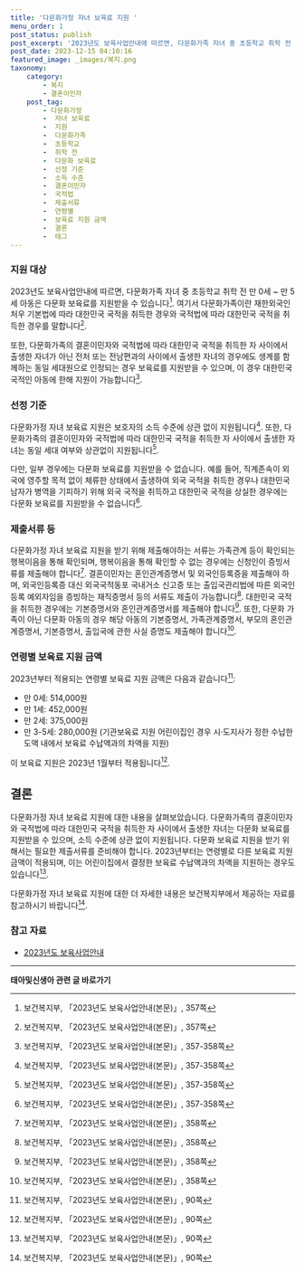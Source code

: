 ```yaml
---
title: '다문화가정 자녀 보육료 지원 '
menu_order: 1
post_status: publish
post_excerpt: '2023년도 보육사업안내에 따르면, 다문화가족 자녀 중 초등학교 취학 전 만 0세   만 5세 아동은 다문화 보육료를 지원받을 수 있습니다  1 . 여기서 다문화가족이란 재한외국인 처우 기본법에 따라 대한민국 국적을 취득한 경우와 국적법에 따라 대한민국 국적을 취득한 경우를 말합니다  1 .'
post_date: 2023-12-15 04:10:16
featured_image: _images/복지.png
taxonomy:
    category:
        - 복지
        - 결혼이민자
    post_tag:
        - 다문화가정
        -  자녀 보육료
        -  지원
        -  다문화가족
        -  초등학교
        -  취학 전
        -  다문화 보육료
        -  선정 기준
        -  소득 수준
        -  결혼이민자
        -  국적법
        -  제출서류
        -  연령별
        -  보육료 지원 금액
        -  결론
        -  태그
---
```



### 지원 대상

2023년도 보육사업안내에 따르면, 다문화가족 자녀 중 초등학교 취학 전 만 0세 ~ 만 5세 아동은 다문화 보육료를 지원받을 수 있습니다[^1]. 여기서 다문화가족이란 재한외국인 처우 기본법에 따라 대한민국 국적을 취득한 경우와 국적법에 따라 대한민국 국적을 취득한 경우를 말합니다[^1].

또한, 다문화가족의 결혼이민자와 국적법에 따라 대한민국 국적을 취득한 자 사이에서 출생한 자녀가 아닌 전처 또는 전남편과의 사이에서 출생한 자녀의 경우에도 생계를 함께하는 동일 세대원으로 인정되는 경우 보육료를 지원받을 수 있으며, 이 경우 대한민국 국적인 아동에 한해 지원이 가능합니다[^2].

### 선정 기준

다문화가정 자녀 보육료 지원은 보호자의 소득 수준에 상관 없이 지원됩니다[^2]. 또한, 다문화가족의 결혼이민자와 국적법에 따라 대한민국 국적을 취득한 자 사이에서 출생한 자녀는 동일 세대 여부와 상관없이 지원됩니다[^2].

다만, 일부 경우에는 다문화 보육료를 지원받을 수 없습니다. 예를 들어, 직계존속이 외국에 영주할 목적 없이 체류한 상태에서 출생하여 외국 국적을 취득한 경우나 대한민국 남자가 병역을 기피하기 위해 외국 국적을 취득하고 대한민국 국적을 상실한 경우에는 다문화 보육료를 지원받을 수 없습니다[^2].

### 제출서류 등

다문화가정 자녀 보육료 지원을 받기 위해 제출해야하는 서류는 가족관계 등이 확인되는 행복이음을 통해 확인되며, 행복이음을 통해 확인할 수 없는 경우에는 신청인이 증빙서류를 제출해야 합니다[^3]. 결혼이민자는 혼인관계증명서 및 외국인등록증을 제출해야 하며, 외국인등록증 대신 외국국적동포 국내거소 신고증 또는 출입국관리법에 따른 외국인등록 예외자임을 증빙하는 재직증명서 등의 서류도 제출이 가능합니다[^3]. 대한민국 국적을 취득한 경우에는 기본증명서와 혼인관계증명서를 제출해야 합니다[^3]. 또한, 다문화 가족이 아닌 다문화 아동의 경우 해당 아동의 기본증명서, 가족관계증명서, 부모의 혼인관계증명서, 기본증명서, 출입국에 관한 사실 증명도 제출해야 합니다[^3].

### 연령별 보육료 지원 금액

2023년부터 적용되는 연령별 보육료 지원 금액은 다음과 같습니다[^4]:
- 만 0세: 514,000원
- 만 1세: 452,000원
- 만 2세: 375,000원
- 만 3-5세: 280,000원 (기관보육료 지원 어린이집인 경우 시·도지사가 정한 수납한도액 내에서 보육료 수납액과의 차액을 지원)

이 보육료 지원은 2023년 1월부터 적용됩니다[^4].

## 결론

다문화가정 자녀 보육료 지원에 대한 내용을 살펴보았습니다. 다문화가족의 결혼이민자와 국적법에 따라 대한민국 국적을 취득한 자 사이에서 출생한 자녀는 다문화 보육료를 지원받을 수 있으며, 소득 수준에 상관 없이 지원됩니다. 다문화 보육료 지원을 받기 위해서는 필요한 제출서류를 준비해야 합니다. 2023년부터는 연령별로 다른 보육료 지원 금액이 적용되며, 이는 어린이집에서 결정한 보육료 수납액과의 차액을 지원하는 경우도 있습니다[^4]. 

다문화가정 자녀 보육료 지원에 대한 더 자세한 내용은 보건복지부에서 제공하는 자료를 참고하시기 바랍니다[^4].

[^1]: 보건복지부, 「2023년도 보육사업안내(본문)」, 357쪽
[^2]: 보건복지부, 「2023년도 보육사업안내(본문)」, 357-358쪽
[^3]: 보건복지부, 「2023년도 보육사업안내(본문)」, 358쪽
[^4]: 보건복지부, 「2023년도 보육사업안내(본문)」, 90쪽

### 참고 자료

- [2023년도 보육사업안내](https://www.easylaw.go.kr)
<!-- wp:separator -->
<hr class="wp-block-separator has-alpha-channel-opacity"/>
<!-- /wp:separator -->

<!-- wp:group {"backgroundColor":"base","layout":{"type":"constrained"}} -->
<div class="wp-block-group has-base-background-color has-background"><!-- wp:paragraph {"align":"center","fontSize":"medium"} -->
<p class="has-text-align-center has-large-font-size"><strong>태아및신생아 관련 글 바로가기</strong></p>
<!-- /wp:paragraph -->


<!-- wp:latest-posts
{"categories":[{"id":1496,"count":19,"description":"","link":"https://uknowlaw.com/category/%ed%83%9c%ec%95%84%eb%b0%8f%ec%8b%a0%ec%83%9d%ec%95%84/","name":"태아및신생아","slug":"태아및신생아","taxonomy":"category","parent":0,"meta":[],"_links":{"self":[{"href":"https://uknowlaw.com/wp-json/wp/v2/categories/1496"}],"collection":[{"href":"https://uknowlaw.com/wp-json/wp/v2/categories"}],"about":[{"href":"https://uknowlaw.com/wp-json/wp/v2/taxonomies/category"}],"wp:post_type":[{"href":"https://uknowlaw.com/wp-json/wp/v2/posts?categories=1496"}],"curies":[{"name":"wp","href":"https://api.w.org/{rel}","templated":true}]}}],"postsToShow":100,"excerptLength":28,"postLayout":"grid","columns":2,"featuredImageAlign":"left","featuredImageSizeSlug":"large","fontSize":"small"} /--></div>
<!-- /wp:group -->